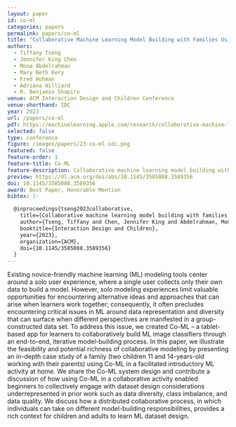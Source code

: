 ```yaml
---
layout: paper
id: co-ml
categories: papers
permalink: papers/co-ml
title: "Collaborative Machine Learning Model Building with Families Using Co-ML"
authors: 
  - Tiffany Tseng
  - Jennifer King Chen
  - Mona Abdelrahman
  - Mary Beth Kery
  - Fred Hohman
  - Adriana Hilliard
  - R. Benjamin Shapiro
venue: ACM Interaction Design and Children Conference
venue-shorthand: IDC
year: 2023
url: /papers/co-ml
pdf: https://machinelearning.apple.com/research/collaborative-machine-learning
selected: false
type: conference
figure: /images/papers/23-co-ml-idc.png
featured: false
feature-order: 1
feature-title: Co-ML
feature-description: Collaborative machine learning model building with families
preview: https://dl.acm.org/doi/abs/10.1145/3585088.3589356
doi: 10.1145/3585088.3589356
award: Best Paper, Honorable Mention
bibtex: |-

  @inproceedings{tseng2023collaborative,
    title={Collaborative machine learning model building with families using Co-ML},
    author={Tseng, Tiffany and Chen, Jennifer King and Abdelrahman, Mona and Kery, Mary Beth and Hohman, Fred and Hilliard, Adriana and Shapiro, R. Benjamin},
    booktitle={Interaction Design and Children},
    year={2023},
    organization={ACM},
    doi={10.1145/3585088.3589356}
  }
---
```


Existing novice-friendly machine learning (ML) modeling tools center around a solo user experience, where a single user collects only their own data to build a model. 
However, solo modeling experiences limit valuable opportunities for encountering alternative ideas and approaches that can arise when learners work together; consequently, it often precludes encountering critical issues in ML around data representation and diversity that can surface when different perspectives are manifested in a group-constructed data set.
To address this issue, we created Co-ML – a tablet-based app for learners to collaboratively build ML image classifiers through an end-to-end, iterative model-building process.
In this paper, we illustrate the feasibility and potential richness of collaborative modeling by presenting an in-depth case study of a family (two children 11 and 14-years-old working with their parents) using Co-ML in a facilitated introductory ML activity at home.
We share the Co-ML system design and contribute a discussion of how using Co-ML in a collaborative activity enabled beginners to collectively engage with dataset design considerations underrepresented in prior work such as data diversity, class imbalance, and data quality.
We discuss how a distributed collaborative process, in which individuals can take on different model-building responsibilities, provides a rich context for children and adults to learn ML dataset design.
